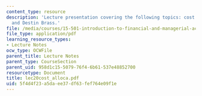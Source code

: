 ```yaml
---
content_type: resource
description: 'Lecture presentation covering the following topics: cost allocation
  and Destin Brass.'
file: /media/courses/15-501-introduction-to-financial-and-managerial-accounting-spring-2004/5f4d4f23a5daee37df63fef764e09f1e_lec20cost_alloca.pdf
file_type: application/pdf
learning_resource_types:
- Lecture Notes
ocw_type: OCWFile
parent_title: Lecture Notes
parent_type: CourseSection
parent_uid: 958d1c15-5079-76f4-6b61-537e48852700
resourcetype: Document
title: lec20cost_alloca.pdf
uid: 5f4d4f23-a5da-ee37-df63-fef764e09f1e
---
```

